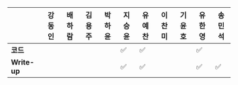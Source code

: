 |              | 강동인 | 배하람 | 김용주 | 박하윤 | 지승윤 | 유예찬 | 이찬미 | 기윤호 | 유한영 | 송민석 |
| ------------ | ------ | ------ | ------ | ------ | ------ | ------------ | ------------ | ------------ | ------------ | ------------ |
| **코드**     |||  |        | :white_check_mark: |:white_check_mark:|  |  |:white_check_mark:  |  |
| **Write-up** |||  |        | :white_check_mark: |:white_check_mark:|  |  |:white_check_mark:  |:white_check_mark:|

